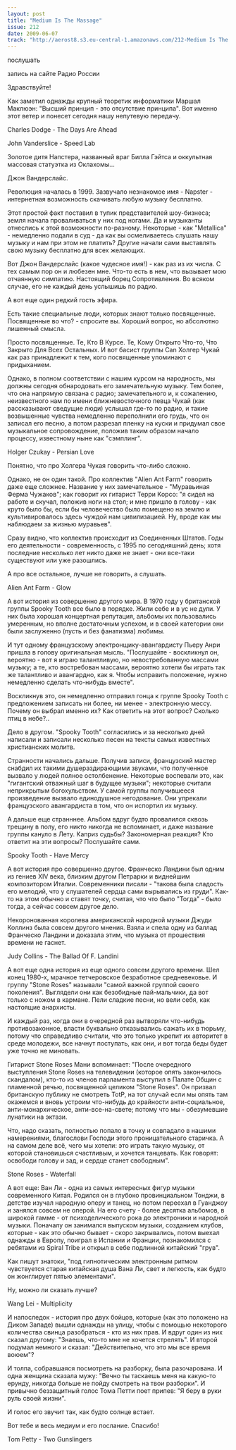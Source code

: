```yaml
---
layout: post
title: "Medium Is The Massage"
issue: 212
date: 2009-06-07
track: "http://aerost8.s3.eu-central-1.amazonaws.com/212-Medium Is The Massage.mp3"
---
```


послушать

запись на сайте Радио России

Здравствуйте!

Как заметил однажды крупный теоретик информатики Маршал Маклюэн: "Высший принцип - это отсутствие принципа". Вот именно этот ветер и понесет сегодня нашу непутевую передачу.

Charles Dodge - The Days Are Ahead

John Vanderslice - Speed Lab

Золотое дитя Напстера, названный враг Билла Гэйтса и оккультная массовая статуэтка из Оклахомы...

Джон Вандерслайс.

Революция началась в 1999. Зазвучало незнакомое имя - Napster - интернетная возможность скачивать любую музыку бесплатно.

Этот простой факт поставил в тупик представителей шоу-бизнеса; земля начала проваливаться у них под ногами. Да и музыканты отнеслись к этой возможности по-разному. Некоторые - как "Metallica" - немедленно подали в суд - да как вы осмеливаетесь слушать нашу музыку и нам при этом не платить? Другие начали сами выставлять свою музыку бесплатно для всех желающих.

Вот Джон Вандерслайс (какое чудесное имя!) - как раз из их числа. С тех самым пор он и любезен мне. Что-то есть в нем, что вызывает мою отчаянную симпатию. Настоящий борец Сопротивления. Во всяком случае, его не каждый день услышишь по радио.

А вот еще один редкий гость эфира.

Есть такие специальные люди, которых знают только посвященные. Посвященные во что? - спросите вы. Хороший вопрос, но абсолютно лишенный смысла.

Просто посвященные. Те, Кто В Курсе. Те, Кому Открыто Что-то, Что Закрыто Для Всех Остальных. И вот басист группы Can Холгер Чукай как раз принадлежит к тем, кого посвященные упоминают с придыханием.

Однако, в полном соответствии с нашим курсом на народность, мы должны сегодня обнародовать его замечательную музыку. Тем более, что она напрямую связана с радио; замечательного и, к сожалению, неизвестного нам по имени ближневосточного певца Чукай (как рассказывают сведущие люди) услышал где-то по радио, и такие возвышенные чувства немедленно переполнили его грудь, что он записал его песню, а потом разрезал пленку на куски и придумал свое музыкальное сопровождение, положив таким образом начало процессу, известному ныне как "сэмплинг".

Holger Czukay - Persian Love

Понятно, что про Холгера Чукая говорить что-либо сложно.

Однако, не он один такой. Про коллектив "Alien Ant Farm" говорить даже еще сложнее. Название у них замечательное - "Муравьиная Ферма Чужаков"; как говорит их гитарист Терри Корсо: "я сидел на работе и скучал, положив ноги на стол; и мне пришло в голову - как круто было бы, если бы человечество было помещено на землю и культивировалось здесь чуждой нам цивилизацией. Ну, вроде как мы наблюдаем за жизнью муравьев".

Сразу видно, что коллектив происходит из Соединенных Штатов. Годы его деятельности - современность, с 1995 по сегодняшний день; хотя последние несколько лет никто даже не знает - они все-таки существуют или уже разошлись.

А про все остальное, лучше не говорить, а слушать.

Alien Ant Farm - Glow

А вот история из совершенно другого мира. В 1970 году у британской группы Spooky Tooth все было в порядке. Жили себе и в ус не дули. У них была хорошая концертная репутация, альбомы их пользовались умеренным, но вполне достаточным успехом, и в своей категории они были заслуженно (пусть и без фанатизма) любимы.

И тут одному французскому электронщику-авангардисту Пьеру Анри пришла в голову оригинальная мысль. "Послушайте - воскликнул он, вероятно - вот я играю талантливую, но невостребованную массами музыку; а те, кто востребован массами, вероятно хотели бы играть так же талантливо и авангардно, как я. Чтобы исправить положение, нужно немедленно сделать что-нибудь вместе".

Воскликнув это, он немедленно отправил гонца к группе Spooky Tooth с предложением записать ни более, ни менее - электронную мессу. Почему он выбрал именно их? Как ответить на этот вопрос? Сколько птиц в небе?..

Дело в другом. "Spooky Tooth" согласились и за несколько дней написали и записали несколько песен на тексты самых известных христианских молитв.

Странности начались дальше. Получив записи, французский мастер снабдил их такими душераздирающими звуками, что полученное вызвало у людей полное остолбенение. Некоторые воспевали это, как "гигантский отважный шаг в будущее музыки"; некоторые считали неприкрытым богохульством. У самой группы получившееся произведение вызвало единодушное негодование. Они упрекали французского авангардиста в том, что он испортил их музыку.

А дальше еще странннее. Альбом вдруг будто провалился сквозь трещину в полу, его никто никогда не вспоминает, и даже название группы кануло в Лету. Каприз судьбы? Закономерная реакция? Кто ответит на эти вопросы? Послушайте сами.

Spooky Tooth - Have Mercy

А вот история про совершенно другое. Франческо Ландини был одним из гениев XIV века, близким другом Петрарки и виднейшим композитором Италии. Современники писали - "такова была сладость его мелодий, что у слушателей сердца сами вырывались из груди". Как-то на этом обычно и ставят точку, считая, что что было "Тогда" - было тогда, а сейчас совсем другое дело.

Некоронованная королева американской народной музыки Джуди Коллинз была совсем другого мнения. Взяла и спела одну из баллад Франческо Ландини и доказала этим, что музыка от прошествия времени не гаснет.

Judy Collins - The Ballad Of F. Landini

А вот еще одна история из еще одного совсем другого времени. Шел конец 1980-х, мрачное тетчеровское безработное средневековье. И группу "Stone Roses" называли "самой важной группой своего поколения". Выглядели они как безобидные пай-мальчики, да вот только с ножом в кармане. Пели сладкие песни, но вели себя, как настоящие анархисты.

И каждый раз, когда они в очередной раз вытворяли что-нибудь противозаконное, власти буквально отказывались сажать их в тюрьму, потому что справедливо считали, что это только укрепит их авторитет в среде молодежи, все начнут поступать, как они, и вот тогда беды будет уже точно не миновать.

Гитарист Stone Roses Мани вспоминает: "После очередного выступления Stone Roses на телевидении (которое опять закончилось скандалом), кто-то из членов парламента выступил в Палате Общин с пламенной речью, посвященной целиком "Stone Roses". Он призвал британскую публику не смотреть TotP, на тот случай если мы опять там окажемся и вновь устроим что-нибудь до крайности анти-социальное, анти-монархическое, анти-все-на-свете; потому что мы - обезумевшие лунатики на эктази.

Что, надо сказать, полностью попало в точку и совпадало в нашими намерениями, благослови Господи этого проницательного старичка. А на самом деле всё, чего мы хотели: это играть такую музыку, от которой становишься счастливым, и хочется танцевать. Как говорят: освободи голову и зад, и сердце станет свободным".

Stone Roses - Waterfall

А вот еще: Ван Ли - одна из самых интересных фигур музыки современного Китая. Родился он в глубоко провинциальном Тонджи, в детстве изучал народную оперу и танец, но потом переехал в Гуанджоу и занялся совсем не оперой. На его счету - более десятка альбомов, в широкой гамме - от психоделического рока до электроники и народной музыки. Поначалу он занимался выпуском музыки, созданием клубов, которые - как это обычно бывает - скоро закрывались, потом выехал однажды в Европу, поиграл в Испании и Франции, познакомился с ребятами из Spiral Tribe и открыл в себе подлинной китайский "грув".

Как пишут знатоки, "под гипнотическим электронным ритмом чувствуется старая китайская душа Вана Ли, свет и легкость, как будто он жонглирует пятью элементами".

Ну, можно ли сказать лучше?

Wang Lei - Multiplicity

И напоследок - история про двух бойцов, которые (как это положено на Диком Западе) вышли однажды на улицу, чтобы с помощью некоторого количества свинца разобраться - кто из них прав. И вдруг один из них сказал другому: "Знаешь, что-то мне не хочется стрелять". И второй подумал немного и сказал: "Действительно, что это мы все время воюем"?

И толпа, собравшаяся посмотреть на разборку, была разочарована. И одна женщина сказала мужу: "Вечно ты таскаешь меня на какую-то ерунду, никогда больше не пойду смотреть на твои разборки". И привычно беззащитный голос Тома Петти поет припев: "Я беру в руки руль своей жизни".

И голос его звучит так, как будто солнце встает.

Вот тебе и весь медиум и его послание. Спасибо!

Tom Petty - Two Gunslingers
